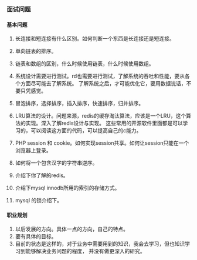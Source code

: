 ### 面试问题


#### 基本问题
1. 长连接和短连接有什么区别。如何判断一个东西是长连接还是短连接。
2. 单向链表的排序。
3. 链表和数组的区别，什么时候使用链表，什么时候使用数组。
4. 系统设计需要进行测试。rd也需要进行测试，了解系统的吞吐和性能，要从各个方面尽可能去了解系统。
   了解系统之后，才可能优化它，要用数据说话，不要只凭感觉。
5. 冒泡排序，选择排序，插入排序，快速排序，归并排序。
6. LRU算法的设计。问题来源，redis的缓存淘汰算法，应该是一个LRU，这个算法的实现。深入了解redis设计与实现。
   这些常用的开源软件里面都是可以学习的，可以阅读这方面的代码，可以提高自己的c能力。

7. PHP session 和 cookie。如何实现session共享。如何让session只能在一个浏览器上登录。
8. 如何将一个包含汉字的字符串逆序。
9. 介绍下你了解的redis。
10. 介绍下mysql innodb所用的索引的存储方式。
11. mysql 的锁介绍下。



#### 职业规划
1. 以后发展的方向。具体一点的方向，自己的特点。
2. 要有具体的目标。
3. 目前的状态是这样的，对于业务中需要用到的知识，我会去学习，但也知识学习到能够解决业务问题的程度，
   并没有做更深入的研究。

